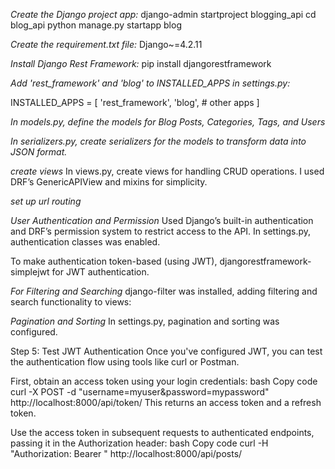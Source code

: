 *Create the Django project app:*
django-admin startproject blogging_api
cd blog_api
python manage.py startapp blog

*Create the requirement.txt file:*
Django~=4.2.11

*Install Django Rest Framework:*
pip install djangorestframework

*Add 'rest_framework' and 'blog' to INSTALLED_APPS in settings.py:*

INSTALLED_APPS = [
    'rest_framework',
    'blog',
    # other apps
]

*In models.py, define the models for Blog Posts, Categories, Tags, and Users*

*In serializers.py, create serializers for the models to transform data into JSON format.*

*create views*
In views.py, create views for handling CRUD operations. I used DRF’s GenericAPIView and mixins for simplicity.

*set up url routing*

*User Authentication and Permission*
Used Django’s built-in authentication and DRF’s permission system to restrict access to the API. In settings.py, authentication classes was enabled.

To make authentication token-based (using JWT),
djangorestframework-simplejwt 
for JWT authentication.


*For Filtering and Searching*
django-filter was installed, 
adding filtering and search functionality to views:


*Pagination and Sorting*
In settings.py, pagination and sorting was configured.

Step 5: Test JWT Authentication
Once you've configured JWT, you can test the authentication flow using tools like curl or Postman.

First, obtain an access token using your login credentials:
bash
Copy code
curl -X POST -d "username=myuser&password=mypassword" http://localhost:8000/api/token/
This returns an access token and a refresh token.

Use the access token in subsequent requests to authenticated endpoints, passing it in the Authorization header:
bash
Copy code
curl -H "Authorization: Bearer <your-access-token>" http://localhost:8000/api/posts/